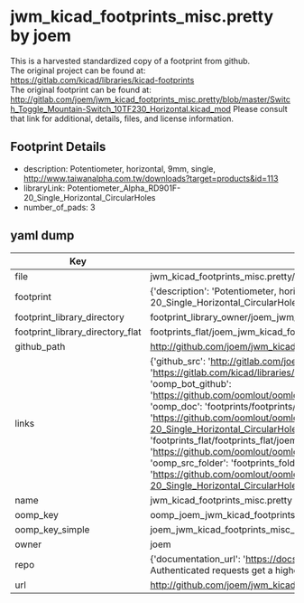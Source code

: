 # jwm_kicad_footprints_misc.pretty by joem  
This is a harvested standardized copy of a footprint from github.  
The original project can be found at:  
https://gitlab.com/kicad/libraries/kicad-footprints  
The original footprint can be found at:
http://gitlab.com/joem/jwm_kicad_footprints_misc.pretty/blob/master/Switch_Toggle_Mountain-Switch_10TF230_Horizontal.kicad_mod
Please consult that link for additional, details, files, and license information.  
## Footprint Details
* description: Potentiometer, horizontal, 9mm, single, http://www.taiwanalpha.com.tw/downloads?target=products&id=113  
* libraryLink: Potentiometer_Alpha_RD901F-20_Single_Horizontal_CircularHoles  
* number_of_pads: 3  
## yaml dump  
| Key | Value |  
| --- | --- |  
| file | jwm_kicad_footprints_misc.pretty/Potentiometer_Alpha_RD901F-20_Single_Horizontal_CircularHoles.kicad_mod |  
| footprint | {'description': 'Potentiometer, horizontal, 9mm, single, http://www.taiwanalpha.com.tw/downloads?target=products&id=113', 'libraryLink': 'Potentiometer_Alpha_RD901F-20_Single_Horizontal_CircularHoles', 'number_of_pads': 3} |  
| footprint_library_directory | footprint_library_owner/joem_jwm_kicad_footprints_misc.pretty |  
| footprint_library_directory_flat | footprints_flat/joem_jwm_kicad_footprints_misc_potentiometer_alpha_rd901f_20_single_horizontal_circularholes/working |  
| github_path | http://github.com/joem/jwm_kicad_footprints_misc.pretty/blob/master/Potentiometer_Alpha_RD901F-20_Single_Horizontal_CircularHoles.kicad_mod |  
| links | {'github_src': 'http://gitlab.com/joem/jwm_kicad_footprints_misc.pretty/blob/master/Switch_Toggle_Mountain-Switch_10TF230_Horizontal.kicad_mod', 'github_src_repo': 'https://gitlab.com/kicad/libraries/kicad-footprints', 'oomp_bot': 'footprints/joem_jwm_kicad_footprints_misc_potentiometer_alpha_rd901f_20_single_horizontal_circularholes/working', 'oomp_bot_github': 'https://github.com/oomlout/oomlout_oomp_footprint_bot/tree/main/footprints/joem_jwm_kicad_footprints_misc_potentiometer_alpha_rd901f_20_single_horizontal_circularholes/working', 'oomp_doc': 'footprints/footprints/joem/jwm_kicad_footprints_misc/Potentiometer_Alpha_RD901F-20_Single_Horizontal_CircularHoles/working/', 'oomp_doc_github': 'https://github.com/oomlout/oomlout_oomp_footprint_doc/tree/main/footprints/footprints/joem/jwm_kicad_footprints_misc/Potentiometer_Alpha_RD901F-20_Single_Horizontal_CircularHoles/working', 'oomp_src_flat': 'footprints_flat/footprints_flat/joem_jwm_kicad_footprints_misc_potentiometer_alpha_rd901f_20_single_horizontal_circularholes/working', 'oomp_src_flat_github': 'https://github.com/oomlout/oomlout_oomp_footprint_src/tree/main/footprints_flat/joem_jwm_kicad_footprints_misc_potentiometer_alpha_rd901f_20_single_horizontal_circularholes/working', 'oomp_src_folder': 'footprints_folder/footprints_folder/joem/jwm_kicad_footprints_misc/Potentiometer_Alpha_RD901F-20_Single_Horizontal_CircularHoles/working', 'oomp_src_folder_github': 'https://github.com/oomlout/oomlout_oomp_footprint_src/tree/main/footprints_folder/joem/jwm_kicad_footprints_misc/Potentiometer_Alpha_RD901F-20_Single_Horizontal_CircularHoles/working'} |  
| name | jwm_kicad_footprints_misc.pretty |  
| oomp_key | oomp_joem_jwm_kicad_footprints_misc_potentiometer_alpha_rd901f_20_single_horizontal_circularholes |  
| oomp_key_simple | joem_jwm_kicad_footprints_misc_potentiometer_alpha_rd901f_20_single_horizontal_circularholes |  
| owner | joem |  
| repo | {'documentation_url': 'https://docs.github.com/rest/overview/resources-in-the-rest-api#rate-limiting', 'message': "API rate limit exceeded for 84.66.173.59. (But here's the good news: Authenticated requests get a higher rate limit. Check out the documentation for more details.)"} |  
| url | http://github.com/joem/jwm_kicad_footprints_misc.pretty |  

